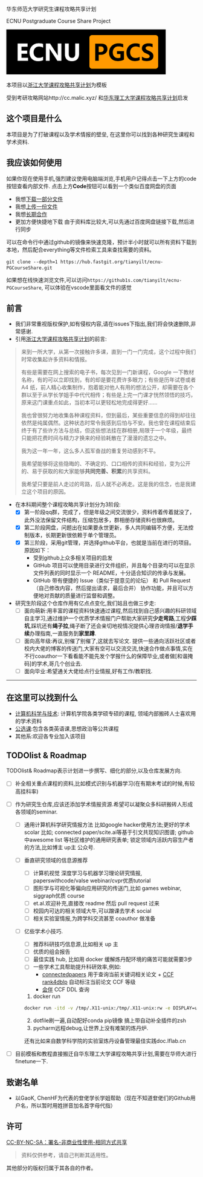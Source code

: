 华东师范大学研究生课程攻略共享计划

ECNU Postgraduate Course Share Project

![logo](assets/logo.png)

本项目以[浙江大学课程攻略共享计划](https://github.com/QSCTech/zju-icicles )为模板

受到考研攻略网站http://cc.malic.xyz/ 和[华东理工大学课程攻略共享计划](https://github.com/tianyilt/ecust-CourseShare)启发

## 这个项目是什么

本项目是为了打破课程以及学术情报的壁垒, 在这里你可以找到各种研究生课程和学术资料. 

## 我应该如何使用

如果你现在使用手机,强烈建议使用电脑端浏览,手机用户记得点击一下上方的code按钮查看内部文件.
点击上方**Code**按钮可以看到一个类似百度网盘的页面

- 我想[下载一部分文件](./doc/下载一份文件.md)
- 我想[上传一份文件](./doc/上传一份文件.md)
- 我想[长期合作](./doc/长期合作.md)
- 更加方便快捷地下载
  由于资料库比较大,可以先通过百度网盘链接下载,然后进行同步

可以在命令行中通过github的镜像来快速克隆，预计半小时就可以所有资料下载到本地，然后配合everything等文件检索工具来查找需要的资料。

```
git clone --depth=1 https://hub.fastgit.org/tianyilt/ecnu-PGCourseShare.git
```

如果想在线快速浏览文件,可以访问`https://github1s.com/tianyilt/ecnu-PGCourseShare`, 可以体验在vscode里面看文件的感觉


## 前言

- 我们非常重视版权保护,如有侵权内容,请在issues下指出,我们将会快速删除,非常感谢.
- 引用[浙江大学课程攻略共享计划](https://github.com/QSCTech/zju-icicles )的前言:

> 来到一所大学，从第一次接触许多课，直到一门一门完成，这个过程中我们时常收集起许多资料和情报。
>
> 有些是需要在网上搜索的电子书，每次见到一门新课程，Google 一下教材名称，有的可以立即找到，有的却是要花费许多眼力；有些是历年试卷或者 A4 纸，前人精心收集制作，抱着能对他人有用的想法公开，却需要在各个群以至于从学长学姐手中代代相传；有些是上完一门课才恍然领悟的技巧，原来这门课重点如此，当初本可以更轻松地完成得更好……
>
> 我也曾很努力地收集各种课程资料，但到最后，某些重要信息的得到却往往依然是纯属偶然。这种状态时常令我感到后怕与不安。我也曾在课程结束后终于有了些许方法与总结，但这些想法挂在群相册,局限于一个年级，最终只能把花费时间与精力才换来的经验耗散在了漫漫的遗忘之中。
>
> 我为这一年一年，这么多人孤军奋战的重复劳动感到不平。
>
> 我希望能够将这些隐晦的、不确定的、口口相传的资料和经验，变为公开的、易于获取的和大家能够**共同完善、积累**的共享资料。
>
> 我希望只要是前人走过的弯路，后人就不必再走。这是我的信念，也是我建立这个项目的原因。

- 在本科期间整个课程攻略共享计划分为3阶段:
  - [x] 第一阶段qq群，完成了，但是年级之间交流很少，资料传着传着就没了，此外没法保留文件结构，压缩包居多，群相册存储资料也很麻烦。
  - [x] 第二阶段网盘，问题出在如果要永世更新，多人共同编辑不方便，无法控制版本，长期更新很依赖于单个管理员。
  - [x] 第三阶段，采用git管理，并选择github平台，也就是当前在进行的项目。原因如下：
    - 受到github上众多相关项目的启发
    - GitHub 项目可以使用目录进行文件组织，并且每个目录均可以在显示文件列表的同时显示一个 README，十分适合知识的传承与发展。
    - GitHub 带有便捷的 Issue（类似于提意见的论坛） 和 Pull Request（自己修改内容，然后提出请求，最后合并） 协作功能，并且可以方便地对贡献的质量进行监督和调整。

- 研究生阶段这个仓库作用有亿点点变化,我们姑且也做三步走:
  - [ ] 面向萌新:用丰富的课程资料快速通过课程,然后找到自己感兴趣的科研领域自主学习,通过维护一个优质学术情报门户帮助大家研究**少走弯路**,工程**少踩坑**,踩坑还有**绳子拉**,绳子断了还会亲切地视情况提供心理咨询情报/**退学手续**办理指南,一直服务到**家里蹲**.
  - [ ] 面向高年级:再议,别催了别催了,这就去写论文. 提供一些通向活跃社区或者校内大佬的博客的传送门,大家有空可以交流交流,快速合作做点事情,实在不行coauthor一下看看能不能先发个学报什么的保障毕业,或者做[和谐掩码]的学术,哥几个创业去.
  - [ ] 面向毕业:希望通关大佬给点行业情报,好有工作/教职找. 

- - -

## 在这里可以找到什么

- [计算机科学与技术](./计算机科学与技术): 计算机学院各类学硕专硕的课程, 领域内部搬砖人士喜欢用的学术资料
- [公选课](./公选课):包含各类英语课,思想政治等公共课程
- 其他系:欢迎各专业加入该项目



## TODOlist & Roadmap

TODOlist& Roadmap表示计划进一步撰写、细化的部分,以及仓库发展方向.

- [ ] 补全相关重点课程的资料,比如模式识别与机器学习(在有期末考试的时候,有较高挂科率)

- [ ] 作为研究生仓库,应该还添加学术情报资源.希望可以凝聚众多科研搬砖人形成各领域的seminar.

  - [ ] 通用计算机科学研究情报方法 比如google hacker使用方法;更好的学术scolar 比如; connected paper/scite.ai等基于引文共现知识图谱; github中awesome list 等社区维护的通用研究表单; 锁定领域内活跃内容生产者的方法,比如博主 up主 公众号.

  - [ ] 垂直研究领域的信息源推荐

    - [ ] 计算机视觉 深度学习与机器学习理论研究情报, paperswithcode/valse webinar/cvpr优质tutorial
    - [ ] 图形学与可视化等偏向应用研究的传送门,比如 games webinar, siggraph优质 course
    - [ ] et.al.欢迎补充,直接改 readme 然后 pull request 过来
    - [ ] 校园内可达的相关领域大牛,可以蹭课去学术 social
    - [ ] 相关实验室情报,为跨学科交流甚至 coauthor 做准备

  - [ ] 亿些学术小技巧.

    - [ ] 推荐科研技巧信息源,比如相关 up 主
    - [ ] 优质的组会报告
    - [ ] 最佳实践 hub, 比如用 docker 缓解炼丹配环境的痛苦可能就需要3步
    - [ ] 一些学术工具帮助提升科研效率,例如:
      - [connectedpapers](https://www.connectedpapers.com/) 用于查询当前关键词相关论文 + [CCF rank4dblp](https://github.com/WenyanLiu/CCFrank4dblp) 自动标注当前论文 CCF 等级
      - [会伴](https://www.myhuiban.com/conferences/ccf) CCF DDL 查询
  
    1. docker run
    
    ```bash
    docker run -itd -v /tmp/.X11-unix:/tmp/.X11-unix:rw -e DISPLAY=unix$DISPLAY --device /dev/dri --privileged --gpus all --shm-size 64G -v /data/project/base/tf210:/workspace -v /data/project/lty_admin/dotfile_for_container:/admin  -p 32771:22 -p 32116-32119:6006-6009 --name 'tf222' tf222:v1  /bin/bash 
  
    ```
  
    2. dotfile刷一遍,自动配好conda pip镜像 搞上带自动补全插件的zsh
    3. pycharm远程debug,让世界上没有难架的炼丹炉.
    
    还有比如来自数学科学院的实验室炼丹设备管理最佳实践doc.lflab.cn

- [ ] 目前模板和教程直接搬迁自华东理工大学课程攻略共享计划,需要在华师大进行finetune一下.

## 致谢名单

- 以GaoK, ChenHF为代表的奆佬学长学姐帮助（现在不知道奆佬们的Github用户名，所以暂时用姓拼音加名首字母代指）

## 许可

[CC-BY-NC-SA：署名-非商业性使用-相同方式共享](https://creativecommons.org/licenses/by-nc-sa/4.0/deed.zh)

> 资料仅供参考，请自己判断其适用性。

其他部分的版权归属于其各自的作者。



